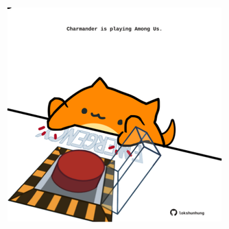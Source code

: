 <!-- built at 10/07/2021, 21:01:27 UTC -->
<p align="center">
  <img width="500" height="500" src="./ReadmeImage.svg">
</p>
